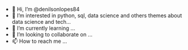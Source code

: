 - 👋 Hi, I’m @denilsonlopes84
- 👀 I’m interested in python, sql, data science and others themes about data science and tech...
- 🌱 I’m currently learning ...
- 💞️ I’m looking to collaborate on ...
- 📫 How to reach me ...

<!---
denilsonlopes84/denilsonlopes84 is a ✨ special ✨ repository because its `README.md` (this file) appears on your GitHub profile.
You can click the Preview link to take a look at your changes.
--->
